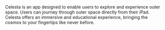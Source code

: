 Celesta is an app designed to enable users to explore and experience outer space. Users can journey through outer space directly from their iPad. Celesta offers an immersive and educational experience, bringing the cosmos to your fingertips like never before.
